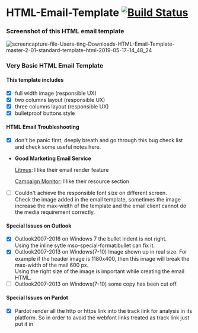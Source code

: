 # HTML-Email-Template [![Build Status](https://img.shields.io/travis/fatih/color.svg?style=flat-square)](https://travis-ci.org/fatih/color)

### Screenshot of this HTML email template
![screencapture-file-Users-ting-Downloads-HTML-Email-Template-master-2-01-standard-template-html-2019-05-17-14_48_24](https://user-images.githubusercontent.com/2945947/57949920-bbfe6000-78b3-11e9-8aeb-2e471404f9de.png)

### Very Basic HTML Email Template

#### This template includes
- [x] full width image (responsible UX)
- [x] two columns layout (responsible UX)
- [x] three columns layout (responsible UX)
- [x] bulletproof buttons style

#### HTML Email Troubleshooting
- [x] don't be panic first, deeply breath and go through this bug check list and check some useful notes here.

* **Good Marketing Email Service**

  [Litmus](https://litmus.com): I like their email render feature
  
  [Campaign Monitor](https://www.campaignmonitor.com): I like their resource section
  
- [ ] Couldn't achieve the responsible font size on different screen.<br/>Check the image added in the email template, sometimes the image increase the max-width of the template and the email client cannot do the media requirement correctly.

#### Special Issues on Outlook
- [x] Outlook2007-2016 on Windows 7 the bullet indent is not right.<br/>  Using the inline sytle mso-special-format:bullet can fix it.
- [x] Outlook2007-2013 on Windows(7-10) Image shown up in real size. For example if the header image is 1180x400, then this image will break the max-width of the mail 600 px. <br/>
  Using the right size of the image is important while creating the email HTML.
- [ ] Outlook2007-2013 on Windows(7-10) some copy has been cut off.

#### Special Issues on Pardot
- [x] Pardot render all the http or https link into the track link for analysis in its platform. So in order to avoid the webfont links treated as track link just put it in <style> tag.

- [x] I personally don't like the test email feature from Pardot, since it is too too slow, local server might be pretty fast. Use command line here can make life much easier. Here is my try, installed SendEmail service on MacOS.
```
brew SendEmail

/usr/local/Cellar/sendemail/1.56/bin/sendEmail -f yoursender@gmail.com -t yourRecipient@gmail.com < youttestemail.html -s smtp.gmail.com:587 -xu youraccount@gmail.com -xp password

```
- [x] Nice try of pipeline service from Jenkins, but config your email service in Jenkins plugin first and add this code in pipeline.
```
pipeline {
   agent any
    
    stages {
        stage('clone repo and clean it'){
            steps{
                sh "rm -rf HTML-Email-Template"
                sh "git clone https://github.com/sparrowxiao/HTML-Email-Template.git"
            }
        }
        stage('Ok') {
            steps {
                echo "Ok"
            }
        }
    }
    post {
        always {
            emailext mimeType: 'text/html', 
            body: '${FILE,path="/Users/Shared/Jenkins/Home/workspace/send-test-email/HTML-Email-Template/01-standard-template.html"}', recipientProviders: [[$class: 'DevelopersRecipientProvider'], [$class: 'RequesterRecipientProvider']], subject: 'Test'
        }
    }
  
}
```



